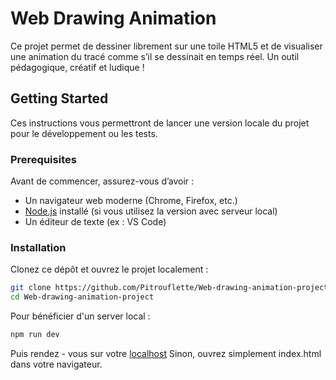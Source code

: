 # Web Drawing Animation

Ce projet permet de dessiner librement sur une toile HTML5 et de visualiser une animation du tracé comme s’il se dessinait en temps réel. Un outil pédagogique, créatif et ludique !

## Getting Started

Ces instructions vous permettront de lancer une version locale du projet pour le développement ou les tests.

### Prerequisites

Avant de commencer, assurez-vous d’avoir :

* Un navigateur web moderne (Chrome, Firefox, etc.)
* [Node.js](https://nodejs.org/) installé (si vous utilisez la version avec serveur local)
* Un éditeur de texte (ex : VS Code)

### Installation

Clonez ce dépôt et ouvrez le projet localement :

```bash
git clone https://github.com/Pitrouflette/Web-drawing-animation-project.git
cd Web-drawing-animation-project
```
Pour bénéficier d'un server local :
```bash
npm run dev
```
Puis rendez - vous sur votre [localhost](http://localhost:3000)
Sinon, ouvrez simplement index.html dans votre navigateur.
